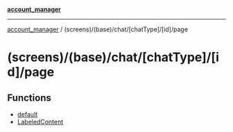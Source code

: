 [**account_manager**](../../../../../../README.md)

***

[account_manager](../../../../../../modules.md) / (screens)/(base)/chat/\[chatType\]/\[id\]/page

# (screens)/(base)/chat/\[chatType\]/\[id\]/page

## Functions

- [default](functions/default.md)
- [LabeledContent](functions/LabeledContent.md)
